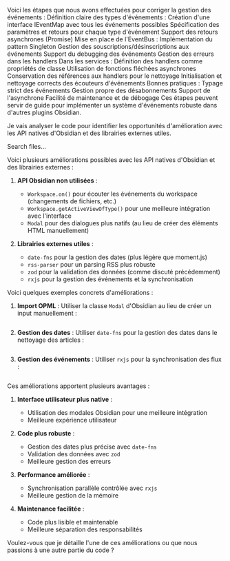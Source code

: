 Voici les étapes que nous avons effectuées pour corriger la gestion des événements :
Définition claire des types d'événements :
Création d'une interface IEventMap avec tous les événements possibles
Spécification des paramètres et retours pour chaque type d'événement
Support des retours asynchrones (Promise)
Mise en place de l'EventBus :
Implémentation du pattern Singleton
Gestion des souscriptions/désinscriptions aux événements
Support du debugging des événements
Gestion des erreurs dans les handlers
Dans les services :
Définition des handlers comme propriétés de classe
Utilisation de fonctions fléchées asynchrones
Conservation des références aux handlers pour le nettoyage
Initialisation et nettoyage corrects des écouteurs d'événements
Bonnes pratiques :
Typage strict des événements
Gestion propre des désabonnements
Support de l'asynchrone
Facilité de maintenance et de débogage
Ces étapes peuvent servir de guide pour implémenter un système d'événements robuste dans d'autres plugins Obsidian.



Je vais analyser le code pour identifier les opportunités d'amélioration avec les API natives d'Obsidian et des librairies externes utiles.

Search files...






Voici plusieurs améliorations possibles avec les API natives d'Obsidian et des librairies externes :

1. **API Obsidian non utilisées** :
   - `Workspace.on()` pour écouter les événements du workspace (changements de fichiers, etc.)
   - `Workspace.getActiveViewOfType()` pour une meilleure intégration avec l'interface
   - `Modal` pour des dialogues plus natifs (au lieu de créer des éléments HTML manuellement)

2. **Librairies externes utiles** :
   - `date-fns` pour la gestion des dates (plus légère que moment.js)
   - `rss-parser` pour un parsing RSS plus robuste
   - `zod` pour la validation des données (comme discuté précédemment)
   - `rxjs` pour la gestion des événements et la synchronisation

Voici quelques exemples concrets d'améliorations :

1. **Import OPML** : Utiliser la classe `Modal` d'Obsidian au lieu de créer un input manuellement :

```:obsidian-RSSFlowz/src/main.ts

```










2. **Gestion des dates** : Utiliser `date-fns` pour la gestion des dates dans le nettoyage des articles :

```:obsidian-RSSFlowz/src/services/FileService.ts

```










3. **Gestion des événements** : Utiliser `rxjs` pour la synchronisation des flux :

```:obsidian-RSSFlowz/src/services/SyncService.ts

```










Ces améliorations apportent plusieurs avantages :

1. **Interface utilisateur plus native** :
   - Utilisation des modales Obsidian pour une meilleure intégration
   - Meilleure expérience utilisateur

2. **Code plus robuste** :
   - Gestion des dates plus précise avec `date-fns`
   - Validation des données avec `zod`
   - Meilleure gestion des erreurs

3. **Performance améliorée** :
   - Synchronisation parallèle contrôlée avec `rxjs`
   - Meilleure gestion de la mémoire

4. **Maintenance facilitée** :
   - Code plus lisible et maintenable
   - Meilleure séparation des responsabilités

Voulez-vous que je détaille l'une de ces améliorations ou que nous passions à une autre partie du code ?
